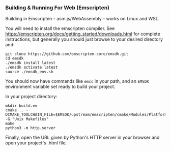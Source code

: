 ### Building & Running For Web (Emscripten)

Building in Emscripten - asm.js/WebAssembly - works on Linux and WSL.

You will need to install the emscripten compiler. See https://emscripten.org/docs/getting_started/downloads.html for complete instructions, but generally you should just browse to your desired directory and:

```
git clone https://github.com/emscripten-core/emsdk.git
cd emsdk
./emsdk install latest
./emsdk activate latest
source ./emsdk_env.sh
```

You should now have commands like `emcc` in your path, and an `EMSDK` environment variable set ready to build your project.

In your project directory:

``` shell
mkdir build.em
cmake .. -DCMAKE_TOOLCHAIN_FILE=$EMSDK/upstream/emscripten/cmake/Modules/Platform/Emscripten.cmake -G "Unix Makefiles"
make
python3 -m http.server
```
Finally, open the URL given by Python's HTTP server in your browser and open your project's .html file.
